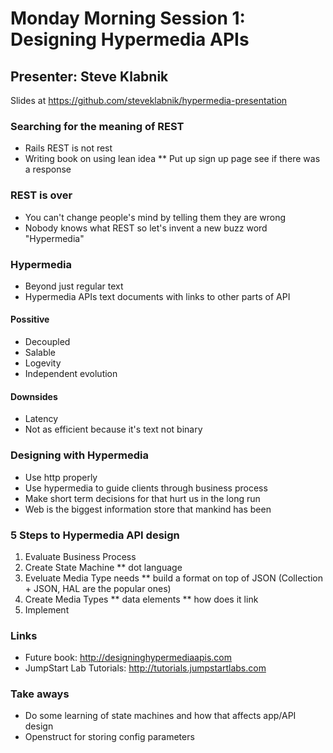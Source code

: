 # Monday Morning Session 1: Designing Hypermedia APIs

## Presenter: Steve Klabnik
Slides at https://github.com/steveklabnik/hypermedia-presentation

### Searching for the meaning of REST

* Rails REST is not rest
* Writing book on using lean idea
** Put up sign up page see if there was a response

### REST is over

* You can't change people's mind by telling them they are wrong
* Nobody knows what REST so let's invent a new buzz word "Hypermedia"

### Hypermedia

* Beyond just regular text
* Hypermedia APIs text documents with links to other parts of API

#### Possitive

* Decoupled
* Salable
* Logevity
* Independent evolution

#### Downsides

* Latency
* Not as efficient because it's text not binary

### Designing with Hypermedia

* Use http properly
* Use hypermedia to guide clients through business process
* Make short term decisions for that hurt us in the long run
* Web is the biggest information store that mankind has been

### 5 Steps to Hypermedia API design

1. Evaluate Business Process
2. Create State Machine
** dot language
3. Eveluate Media Type needs
** build a format on top of JSON (Collection + JSON, HAL are the popular ones)
4. Create Media Types
** data elements
** how does it link
5. Implement

### Links
* Future book: http://designinghypermediaapis.com
* JumpStart Lab Tutorials: http://tutorials.jumpstartlabs.com

### Take aways
* Do some learning of state machines and how that affects app/API design
* Openstruct for storing config parameters
